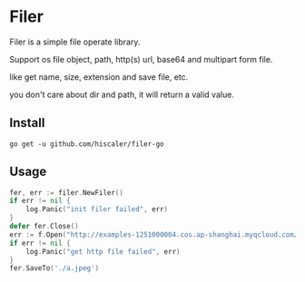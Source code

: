 Filer
=====

Filer is a simple file operate library.

Support os file object, path, http(s) url, base64 and multipart form file.

like get name, size, extension and save file, etc.

you don't care about dir and path, it will return a valid value.

##  Install
```shell
go get -u github.com/hiscaler/filer-go
```

## Usage
```go
fer, err := filer.NewFiler()
if err != nil {
	log.Panic("init filer failed", err)
}
defer fer.Close()
err := f.Open("http://examples-1251000004.cos.ap-shanghai.myqcloud.com/sample.jpeg")
if err != nil {
    log.Panic("get http file failed", err)
}
fer.SaveTo('./a.jpeg')
```